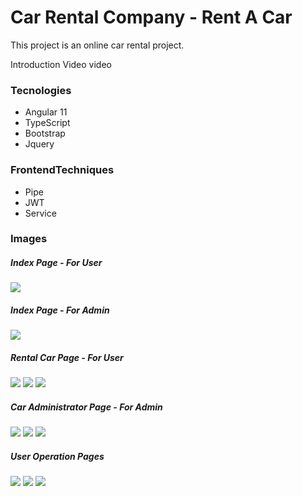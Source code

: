 # Car Rental Company - Rent  A Car

This project is an online car rental project. 

Introduction Video 
video


### Tecnologies
- Angular 11
- TypeScript
- Bootstrap
- Jquery
   
### FrontendTechniques
- Pipe
- JWT
- Service


### Images

##### Index Page - For User
<img src="https://github.com/kubraterzi/CarRentalCompany-Angular/blob/master/ImagesForGithub/indexpage%20-%20forUser.PNG" />

##### Index Page - For Admin
<img src="https://github.com/kubraterzi/CarRentalCompany-Angular/blob/master/ImagesForGithub/editCarPage%20-%20forAdmin.PNG" />

##### Rental Car Page - For User
<img src="https://github.com/kubraterzi/CarRentalCompany-Angular/blob/master/ImagesForGithub/rentalDetailsPage%20-%20forUser.PNG" />
<img src="https://github.com/kubraterzi/CarRentalCompany-Angular/blob/master/ImagesForGithub/paymentDetails%20-%20forUser.PNG" />
<img src="https://github.com/kubraterzi/CarRentalCompany-Angular/blob/master/ImagesForGithub/findexPoint%20-%20forUser.PNG" />


##### Car Administrator Page - For Admin
<img src="https://github.com/kubraterzi/CarRentalCompany-Angular/blob/master/ImagesForGithub/editCarPage%20-%20forAdmin.PNG" />
<img src="https://github.com/kubraterzi/CarRentalCompany-Angular/blob/master/ImagesForGithub/adminPanelPage%20-%20forAdmin.PNG" />
<img src="https://github.com/kubraterzi/CarRentalCompany-Angular/blob/master/ImagesForGithub/addColorPage%20-%20forAdmin.PNG" />

##### User Operation Pages
<img src="https://github.com/kubraterzi/CarRentalCompany-Angular/blob/master/ImagesForGithub/signInPage.PNG" />
<img src="https://github.com/kubraterzi/CarRentalCompany-Angular/blob/master/ImagesForGithub/singUpPage.PNG" />
<img src="https://github.com/kubraterzi/CarRentalCompany-Angular/blob/master/ImagesForGithub/singUpPage.PNG" />

